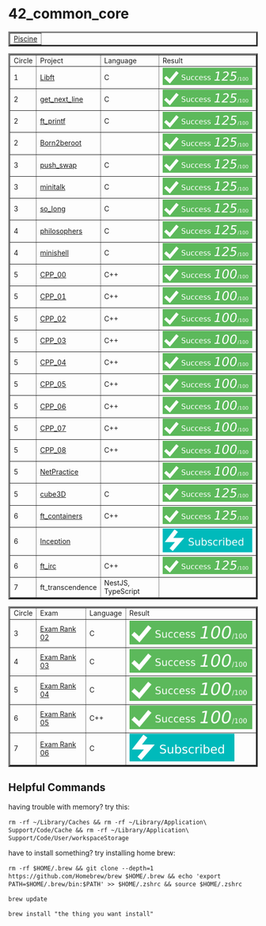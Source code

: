 # 42_common_core

<!--
#groups
42

#languages

#frames and libs

-->


<table border=3 align="center"><tr>
	<td>
		<a href="https://github.com/tde-nico/Piscine">Piscine</a>
	</td>
</tr></table>

<table border=3 align="center"><tr>
	<td>
		Circle
	</td><td>
		Project
	</td><td>
		Language
	</td><td>
		Result
	</td>
</tr><tr>
	<td>
		1
	</td><td>
		<a href="https://github.com/tde-nico/Libft">Libft</a>
	</td><td>
		C
	</td><td>
		<img src="grades/125_100.svg"/>
	</td>
</tr><tr>
	<td>
		2
	</td><td>
		<a href="https://github.com/tde-nico/get_next_line">get_next_line</a>
	</td><td>
		C
	</td><td>
		<img src="grades/125_100.svg"/>
	</td>
</tr><tr>
	<td>
		2
	</td><td>
		<a href="https://github.com/tde-nico/ft_printf">ft_printf</a>
	</td><td>
		C
	</td><td>
		<img src="grades/125_100.svg"/>
	</td>
</tr><tr>
	<td>
		2
	</td><td>
		<a href="https://github.com/tde-nico/Born2beroot">Born2beroot</a>
	</td><td>
		</br>
	</td><td>
		<img src="grades/125_100.svg"/>
	</td>
</tr><tr>
	<td>
		3
	</td><td>
		<a href="https://github.com/tde-nico/push_swap">push_swap</a>
	</td><td>
		C
	</td><td>
		<img src="grades/125_100.svg"/>
	</td>
</tr><tr>
	<td>
		3
	</td><td>
		<a href="https://github.com/tde-nico/minitalk">minitalk</a>
	</td><td>
		C
	</td><td>
		<img src="grades/125_100.svg"/>
	</td>
</tr><tr>
	<td>
		3
	</td><td>
		<a href="https://github.com/tde-nico/so_long">so_long</a>
	</td><td>
		C
	</td><td>
		<img src="grades/125_100.svg"/>
	</td>
</tr><tr>
	<td>
		4
	</td><td>
		<a href="https://github.com/tde-nico/philosophers">philosophers</a>
	</td><td>
		C
	</td><td>
		<img src="grades/125_100.svg"/>
	</td>
</tr><tr>
	<td>
		4
	</td><td>
		<a href="https://github.com/tde-nico/minishell">minishell</a>
	</td><td>
		C
	</td><td>
		<img src="grades/125_100.svg"/>
	</td>
</tr><tr>
	<td>
		5
	</td><td>
		<a href="https://github.com/tde-nico/CPP">CPP_00</a>
	</td><td>
		C++
	</td><td>
		<img src="grades/100_100.svg"/>
	</td>
</tr><tr>
	<td>
		5
	</td><td>
		<a href="https://github.com/tde-nico/CPP">CPP_01</a>
	</td><td>
		C++
	</td><td>
		<img src="grades/100_100.svg"/>
	</td>
</tr><tr>
	<td>
		5
	</td><td>
		<a href="https://github.com/tde-nico/CPP">CPP_02</a>
	</td><td>
		C++
	</td><td>
		<img src="grades/100_100.svg"/>
	</td>
</tr><tr>
	<td>
		5
	</td><td>
		<a href="https://github.com/tde-nico/CPP">CPP_03</a>
	</td><td>
		C++
	</td><td>
		<img src="grades/100_100.svg"/>
	</td>
</tr><tr>
	<td>
		5
	</td><td>
		<a href="https://github.com/tde-nico/CPP">CPP_04</a>
	</td><td>
		C++
	</td><td>
		<img src="grades/100_100.svg"/>
	</td>
</tr><tr>
	<td>
		5
	</td><td>
		<a href="https://github.com/tde-nico/CPP">CPP_05</a>
	</td><td>
		C++
	</td><td>
		<img src="grades/100_100.svg"/>
	</td>
</tr><tr>
	<td>
		5
	</td><td>
		<a href="https://github.com/tde-nico/CPP">CPP_06</a>
	</td><td>
		C++
	</td><td>
		<img src="grades/100_100.svg"/>
	</td>
</tr><tr>
	<td>
		5
	</td><td>
		<a href="https://github.com/tde-nico/CPP">CPP_07</a>
	</td><td>
		C++
	</td><td>
		<img src="grades/100_100.svg"/>
	</td>
</tr><tr>
	<td>
		5
	</td><td>
		<a href="https://github.com/tde-nico/CPP">CPP_08</a>
	</td><td>
		C++
	</td><td>
		<img src="grades/100_100.svg"/>
	</td>
</tr><tr>
	<td>
		5
	</td><td>
		<a href="https://github.com/tde-nico/net_practice">NetPractice</a>
	</td><td>
		</br>
	</td><td>
		<img src="grades/100_100.svg"/>
	</td>
</tr><tr>
	<td>
		5
	</td><td>
		<a href="https://github.com/tde-nico/cube3D">cube3D</a>
	</td><td>
		C
	</td><td>
		<img src="grades/125_100.svg"/>
	</td>
</tr><tr>
	<td>
		6
	</td><td>
		<a href="https://github.com/tde-nico/ft_containers">ft_containers</a>
	</td><td>
		C++
	</td><td>
		<img src="grades/125_100.svg"/>
	</td>
</tr><tr>
	<td>
		6
	</td><td>
		<a href="https://github.com/tde-nico/Inception">Inception</a>
	</td><td>
		</br>
	</td><td>
		<img src="grades/Subscribed.svg"/>
	</td>
</tr><tr>
	<td>
		6
	</td><td>
		<a href="https://github.com/tde-nico/ft_irc">ft_irc</a>
	</td><td>
		C++
	</td><td>
		<img src="grades/125_100.svg"/>
	</td>
</tr><tr>
	<td>
		7
	</td><td>
		ft_transcendence
	</td><td>
		NestJS, TypeScript
	</td><td>
		</br>
	</td>
</tr></table>


<table border=3 align="center"><tr>
	<td>
		Circle
	</td><td>
		Exam
	</td><td>
		Language
	</td><td>
		Result
	</td>
</tr><tr>
	<td>
		3
	</td><td>
		<a href="https://github.com/tde-nico/42_Exams">Exam Rank 02</a>
	</td><td>
		C
	</td><td>
		<img src="grades/100_100.svg"/>
	</td>
</tr><tr>
	<td>
		4
	</td><td>
		<a href="https://github.com/tde-nico/42_Exams">Exam Rank 03</a>
	</td><td>
		C
	</td><td>
		<img src="grades/100_100.svg"/>
	</td>
</tr><tr>
	<td>
		5
	</td><td>
		<a href="https://github.com/tde-nico/42_Exams">Exam Rank 04</a>
	</td><td>
		C
	</td><td>
		<img src="grades/100_100.svg"/>
	</td>
</tr><tr>
	<td>
		6
	</td><td>
		<a href="https://github.com/tde-nico/42_Exams">Exam Rank 05</a>
	</td><td>
		C++
	</td><td>
		<img src="grades/100_100.svg"/>
	</td>
</tr><tr>
	<td>
		7
	</td><td>
		<a href="https://github.com/tde-nico/42_Exams">Exam Rank 06</a>
	</td><td>
		C
	</td><td>
		<img src="grades/Subscribed.svg"/>
	</td>
</tr></table>


## Helpful Commands
having trouble with memory? try this:
```
rm -rf ~/Library/Caches && rm -rf ~/Library/Application\ Support/Code/Cache && rm -rf ~/Library/Application\ Support/Code/User/workspaceStorage
```
have to install something? try installing home brew:
```
rm -rf $HOME/.brew && git clone --depth=1 https://github.com/Homebrew/brew $HOME/.brew && echo 'export PATH=$HOME/.brew/bin:$PATH' >> $HOME/.zshrc && source $HOME/.zshrc
```
```
brew update
```
```
brew install "the thing you want install"
```
